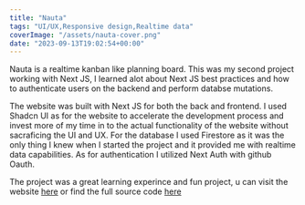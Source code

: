 ```yaml
---
title: "Nauta"
tags: "UI/UX,Responsive design,Realtime data"
coverImage: "/assets/nauta-cover.png"
date: "2023-09-13T19:02:54+00:00"
---
```


Nauta is a realtime kanban like planning board. This was my second project working with Next JS, I learned alot about Next JS best practices and how to authenticate users on the backend and perform databse mutations.

The website was built with Next JS for both the back and frontend. I used Shadcn UI as for the website to accelerate the development process and invest more of my time in to the actual functionality of the website without sacraficing the UI and UX. For the database I used Firestore as it was the only thing I knew when I started the project and it provided me with realtime data capabilities. As for authentication I utilized Next Auth with github Oauth.

The project was a great learning experince and fun project, u can visit the website [here](https://nauta.vercel.app) or find the full source code [here](https://github.com/JoarM/nauta) 